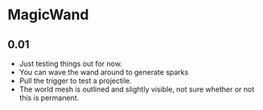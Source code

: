 # MagicWand

## 0.01

 - Just testing things out for now. 
 - You can wave the wand around to generate sparks
 - Pull the trigger to test a projectile.
 - The world mesh is outlined and slightly visible, not sure whether or not this is permanent.